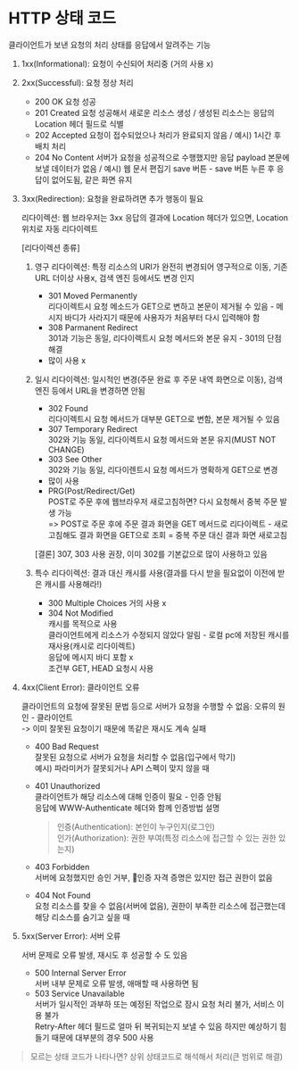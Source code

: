 # HTTP 상태 코드
클라이언트가 보낸 요청의 처리 상태를 응답에서 알려주는 기능

1. 1xx(Informational): 요청이 수신되어 처리중 (거의 사용 x)
1. 2xx(Successful): 요청 정상 처리

   - 200 OK 요청 성공
   - 201 Created 요청 성공해서 새로운 리소스 생성 / 생성된 리소스는 응답의 Location 헤더 필드로 식별
   - 202 Accepted 요청이 접수되었으나 처리가 완료되지 않음 / 예시) 1시간 후 배치 처리
   - 204 No Content 서버가 요청을 성공적으로 수행했지만 응답 payload 본문에 보낼 데이터가 없음 / 예시) 웹 문서 편집기 save 버튼 - save 버튼 누른 후 응답이 없어도됨, 같은 화면 유지
  
1. 3xx(Redirection): 요청을 완료하려면 추가 행동이 필요

   리다이렉션: 웹 브라우저는 3xx 응답의 결과에 Location 헤더가 있으면, Location 위치로 자동 리다이렉트

   [리다이렉션 종류]
   1. 영구 리다이렉션: 특정 리소스의 URI가 완전히 변경되어 영구적으로 이동, 기존 URL 더이상 사용x, 검색 엔진 등에서도 변경 인지
      - 301 Moved Permanently     
        리다이렉트시 요청 메소드가 GET으로 변하고 본문이 제거될 수 있음 - 메시지 바디가 사라지기 때문에 사용자가 처음부터 다시 입력해야 함
      - 308 Parmanent Redirect     
        301과 기능은 동일, 리다이렉트시 요청 메서드와 본문 유지 - 301의 단점 해결
      - 많이 사용 x
   3. 일시 리다이렉션: 일시적인 변경(주문 완료 후 주문 내역 화면으로 이동), 검색 엔진 등에서 URL을 변경하면 안됨
      - 302 Found      
        리다이렉트시 요청 메서드가 대부분 GET으로 변함, 본문 제거될 수 있음
      - 307 Temporary Redirect     
        302와 기능 동일, 리다이렉트시 요청 메서드와 본문 유지(MUST NOT CHANGE)
      - 303 See Other     
        302와 기능 동일, 리다이렌트시 요청 메서드가 명확하게 GET으로 변경
      - 많이 사용
      - PRG(Post/Redirect/Get)    
        POST로 주문 후에 웹브라우저 새로고침하면? 다시 요청해서 중복 주문 발생 가능      
        => POST로 주문 후에 주문 결과 화면을 GET 메서드로 리다이렉트 - 새로고침해도 결과 화면을 GET으로 조회 = 중복 주문 대신 결과 화면 새로고침

      [결론]
      307, 303 사용 권장, 이미 302를 기본값으로 많이 사용하고 있음
      
   5. 특수 리다이렉션: 결과 대신 캐시를 사용(결과를 다시 받을 필요없이 이전에 받은 캐시를 사용해라!)
      - 300 Multiple Choices 거의 사용 x
      - 304 Not Modified    
        캐시를 목적으로 사용    
        클라이언트에게 리소스가 수정되지 않았다 알림 - 로컬 pc에 저장된 캐시를 재사용(캐시로 리다이렉트)    
        응답에 메시지 바디 포함 x    
        조건부 GET, HEAD 요청시 사용

1. 4xx(Client Error): 클라이언트 오류

   클라이언트의 요청에 잘못된 문법 등으로 서버가 요청을 수행할 수 없음: 오류의 원인 - 클라이언트     
   -> 이미 잘못된 요청이기 때문에 똑같은 재시도 계속 실패

   - 400 Bad Request     
     잘못된 요청으로 서버가 요청을 처리할 수 없음(입구에서 막기)     
     예시) 파라미커가 잘못되거나 API 스펙이 맞지 않을 때
   - 401 Unauthorized     
     클라이언트가 해당 리소스에 대해 인증이 필요 - 인증 안됨       
     응답에 WWW-Authenticate 헤더와 함께 인증방법 설명

     > 인증(Authentication): 본인이 누구인지(로그인)       
     > 인가(Authorization): 권한 부여(특정 리소스에 접근할 수 있는 권한 있는지)
   - 403 Forbidden    
     서버에 요청했지만 승인 거부, 인증 자격 증명은 있지만 접근 권한이 없음
   - 404 Not Found      
     요청 리소스를 찾을 수 없음(서버에 없음), 권한이 부족한 리소스에 접근했는데 해당 리소스를 숨기고 싶을 때

1. 5xx(Server Error): 서버 오류

   서버 문제로 오류 발생, 재시도 후 성공할 수 도 있음

   - 500 Internal Server Error      
     서버 내부 문제로 오류 발생, 애매할 때 사용하면 됨
   - 503 Service Unavailable      
     서버가 일시적인 과부하 또는 예정된 작업으로 잠시 요청 처리 불가, 서비스 이용 불가     
     Retry-After 헤더 필드로 얼마 뒤 복귀되는지 보낼 수 있음
     하지만 예상하기 힘들기 때문에 대부분의 경우 500 사용
   
> 모르는 상태 코드가 나타나면? 상위 상태코드로 해석해서 처리(큰 범위로 해결)
